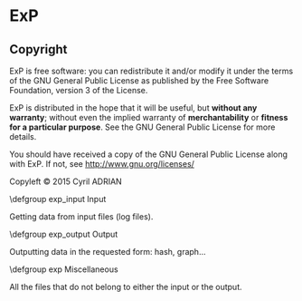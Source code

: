 # ExP

## Copyright

ExP is free software: you can redistribute it and/or modify it under
the terms of the GNU General Public License as published by the Free
Software Foundation, version 3 of the License.

ExP is distributed in the hope that it will be useful, but __without
any warranty__; without even the implied warranty of
__merchantability__ or __fitness for a particular purpose__.  See the
GNU General Public License for more details.

You should have received a copy of the GNU General Public License
along with ExP.  If not, see http://www.gnu.org/licenses/

Copyleft © 2015 Cyril ADRIAN


\defgroup exp_input Input

Getting data from input files (log files).


\defgroup exp_output Output

Outputting data in the requested form: hash, graph...


\defgroup exp Miscellaneous

All the files that do not belong to either the input or the output.
